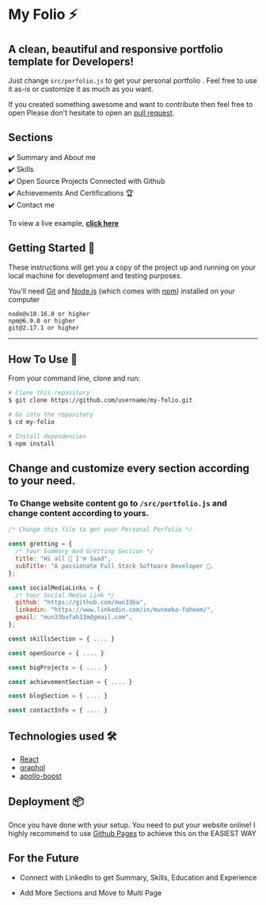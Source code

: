 # My Folio ⚡️ 

## A clean, beautiful and responsive portfolio template for Developers!

Just change `src/porfolio.js` to get your personal portfolio . Feel free to use it as-is or customize it as much as you want. 

If you created something awesome and want to contribute then feel free to open Please don't hesitate to open an [pull request](https://github.com/mun33ba/my-folio/pulls).

## Sections 
✔️ Summary and About me\
✔️ Skills \
✔️ Open Source Projects Connected with Github\
✔️ Achievements And Certifications 🏆\
✔️ Contact me

To view a live example, **[click here](https://mun33ba.github.io/my-folio/)**


## Getting Started 🚀

These instructions will get you a copy of the project up and running on your local machine for development and testing purposes.

You'll need [Git](https://git-scm.com) and [Node.js](https://nodejs.org/en/download/) (which comes with [npm](http://npmjs.com)) installed on your computer

```
node@v10.16.0 or higher
npm@6.9.0 or higher
git@2.17.1 or higher
```

---

## How To Use 🔧

From your command line, clone and run:

```bash
# Clone this repository
$ git clone https://github.com/username/my-folio.git

# Go into the repository
$ cd my-folio

# Install dependencies
$ npm install

```
## Change and customize every section according to your need.

### To Change website content go to `/src/portfolio.js` and change content according to yours.

```javascript
/* Change this file to get your Personal Porfolio */

const gretting = {
  /* Your Summary And Gretting Section */
  title: "Hi all 👋 I'm Saad",
  subTitle: "A passionate Full Stack Software Developer 🚀.
};

const socialMediaLinks = {
  /* Your Social Media Link */
  github: "https://github.com/mun33ba",
  linkedin: "https://www.linkedin.com/in/muneeba-faheem/",
  gmail: "mun33bafah33m@gmail.com",
};

const skillsSection = { .... }

const openSource = { .... } 

const bigProjects = { .... }

const achievementSection = { .... }

const blogSection = { .... }

const contactInfo = { .... }

```
## Technologies used 🛠️

- [React](https://reactjs.org/)
- [graphql](https://graphql.org/) 
- [apollo-boost](https://www.apollographql.com/docs/react/get-started/) 

## Deployment 📦 
Once you have done with your setup. You need to put your website online!
I highly recommend to use [Github Pages](https://create-react-app.dev/docs/deployment/#github-pages) to achieve this on the EASIEST WAY

## For the Future 

- Connect with LinkedIn to get Summary, Skills, Education and Experience

- Add More Sections and Move to Multi Page
